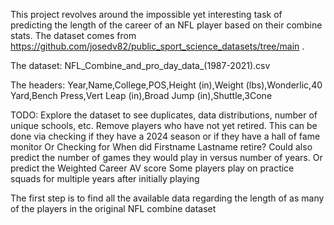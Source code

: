 This project revolves around the impossible yet interesting task of predicting the length of the career of an NFL player based on their combine stats. The dataset comes from https://github.com/josedv82/public_sport_science_datasets/tree/main .

The dataset: NFL_Combine_and_pro_day_data_(1987-2021).csv

The headers: Year,Name,College,POS,Height (in),Weight (lbs),Wonderlic,40 Yard,Bench Press,Vert Leap (in),Broad Jump (in),Shuttle,3Cone


TODO:
    Explore the dataset to see duplicates, data distributions, number of unique schools, etc.
    Remove players who have not yet retired. This can be done via checking if they have a 2024 season or if they have a hall of fame monitor
    Or Checking for When did Firstname Lastname retire?
    Could also predict the number of games they would play in versus number of years.
    Or predict the Weighted Career AV score
    Some players play on practice squads for multiple years after initially playing
    
The first step is to find all the available data regarding the length of as many of the players in the original NFL combine dataset

